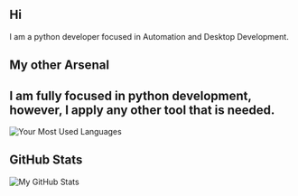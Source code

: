 ## Hi
I am a python developer focused in Automation and Desktop Development. 

## My other Arsenal
I am fully focused in python development, however, I apply any other tool that is needed.
---

![Your Most Used Languages](https://github-readme-stats.vercel.app/api/top-langs/?username=Alextron1c&layout=compact&theme=dark)

## GitHub Stats

![My GitHub Stats](https://github-readme-stats.vercel.app/api?username=Alextron1c&show_icons=true&theme=dark)
